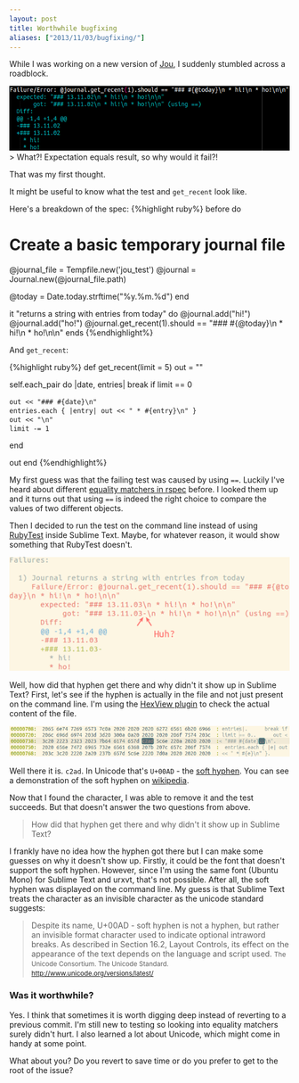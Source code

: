 ```yaml
---
layout: post
title: Worthwhile bugfixing
aliases: ["2013/11/03/bugfixing/"]
---
```


While I was working on a new version of [Jou](https://github.com/phansch/jou), I suddenly stumbled across a roadblock.

<a href="/assets/images/posts/2013-11-03-bugfixing/rspec_failure.png" class="thumbnail">
  <img src="/assets/images/posts/2013-11-03-bugfixing/rspec_failure.png" alt="screenshot" />
</a>
> What?! Expectation equals result, so why would it fail?!

That was my first thought. 

It might be useful to know what the test and `get_recent` look like.

Here's a breakdown of the spec:
{%highlight ruby%}
before do
  # Create a basic temporary journal file
  @journal_file = Tempfile.new('jou_test')
  @journal = Journal.new(@journal_file.path)

  @today = Date.today.strftime("%y.%m.%d")
end

it "returns a string with entries from today" do
  @journal.add("hi!")
  @journal.add("ho!")
  @journal.get_recent(1).should == "### #{@today}\n * hi!\n * ho!\n\n"
ends
{%endhighlight%}

And `get_recent`:

{%highlight ruby%}
def get_recent(limit = 5)
  out = ""

  self.each_pair do |date, entries|
    break if limit == 0

    out << "### #{date}­\n"
    entries.each { |entry| out << " * #{entry}\n" }
    out << "\n"
    limit -= 1
  end

  out
end
{%endhighlight%}

My first guess was that the failing test was caused by using `==`. Luckily I've heard about 
different [equality matchers in rspec](https://www.relishapp.com/rspec/rspec-expectations/v/2-0/docs/matchers/equality-matchers) before. I looked them up and it turns out that using `==` is 
indeed the right choice to compare the values of two different objects. 

Then I decided to run the test on the command line instead of using [RubyTest](https://packagecontrol.io/packages/RubyTest) inside Sublime Text. Maybe, for whatever reason, it would show something that RubyTest doesn't. 

<a href="/assets/images/posts/2013-11-03-bugfixing/rspec_failure2.png" class="thumbnail">
  <img src="/assets/images/posts/2013-11-03-bugfixing/rspec_failure2.png" alt="screenshot" />
</a>

Well, how did that hyphen get there and why didn't it show up in Sublime Text?
First, let's see if the hyphen is actually in the file and not just present on the command line. 
I'm using the [HexView plugin](https://packagecontrol.io/packages/HexViewer) to check the actual content of the file.

<a href="/assets/images/posts/2013-11-03-bugfixing/hex.png" class="thumbnail">
  <img src="/assets/images/posts/2013-11-03-bugfixing/hex.png" alt="screenshot" />
</a>

Well there it is. `c2ad`. In Unicode that's `U+00AD` ­­­­­­- the [soft hyphen](http://www.fileformat.info/info/unicode/char/00ad/index.htm). You can see a demonstration of the soft hyphen on [wikipedia](https://en.wikipedia.org/wiki/Soft_hyphen).

Now that I found the character, I was able to remove it and the test succeeds. But that doesn't answer the two questions from above.

> How did that hyphen get there and why didn't it show up in Sublime Text?

I frankly have no idea how the hyphen got there but I can make some guesses on why it doesn't show up. Firstly, it could be the font that doesn't support the soft hyphen. However, since I'm using the same font (Ubuntu Mono) for Sublime Text and urxvt, that's not possible. After all, the soft hyphen was displayed on the command line. My guess is that Sublime Text treats the character as an invisible character as the unicode standard suggests:

> Despite its name, U+00AD - soft hyphen is not a hyphen, but rather an invisible format character used to indicate optional intraword breaks. As described in Section 16.2, Layout Controls, its effect on the appearance of the text depends on the language and script used.
<small>The Unicode Consortium. The Unicode Standard.  
<a href="http://www.unicode.org/versions/latest/">http://www.unicode.org/versions/latest/</a></small>

### Was it worthwhile?
Yes. I think that sometimes it is worth digging deep instead of reverting to a previous commit.
I'm still new to testing so looking into equality matchers surely didn't hurt. I also learned a lot about Unicode, which might come in handy at some point.

What about you? Do you revert to save time or do you prefer to get to the root of the issue? 
